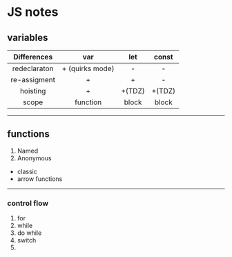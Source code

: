 # JS notes

## variables

Differences | var | let | const
:---: | :---:  | :---:  | :---: 
redeclaraton | + (quirks mode) | - | -
re-assigment | + | + | -
hoisting | + | +(TDZ) |+(TDZ)
scope | function | block | block
---
## functions
1. Named
2. Anonymous
- classic
- arrow functions
---
### control flow
1. for
2. while
3. do while
4. switch
5. 
